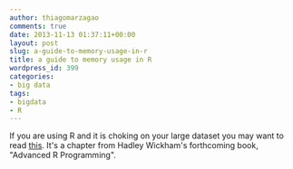 ```yaml
---
author: thiagomarzagao
comments: true
date: 2013-11-13 01:37:11+00:00
layout: post
slug: a-guide-to-memory-usage-in-r
title: a guide to memory usage in R
wordpress_id: 399
categories:
- big data
tags:
- bigdata
- R
---
```


If you are using R and it is choking on your large dataset you may want to read [this](http://adv-r.had.co.nz/memory.html). It's a chapter from Hadley Wickham's forthcoming book, "Advanced R Programming".
